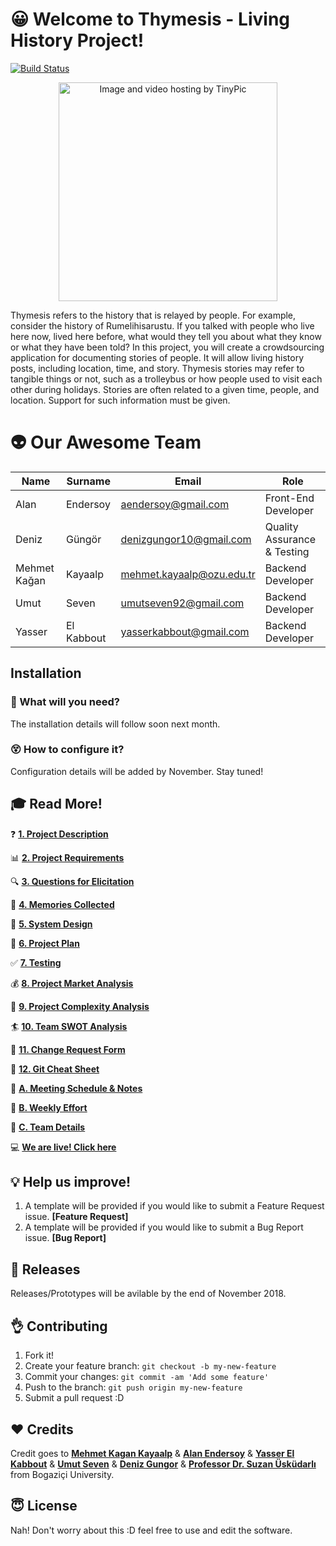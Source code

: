 # :grinning: Welcome to Thymesis - Living History Project!

[![Build Status](https://travis-ci.org/swe-ms-boun/2018fall-swe574-g2.svg?branch=master)](https://travis-ci.org/swe-ms-boun/2018fall-swe574-g2)


<p align="center"><img height="350" width="350" src="http://i67.tinypic.com/v2uv82.png" border="0" alt="Image and video hosting by TinyPic"></p>

Thymesis refers to the history that is relayed by people. For example, consider the history of Rumelihisarustu. If you talked with people who live here now, lived here before, what would they tell you about what they know or what they have been told? In this project, you will create a crowdsourcing application for documenting stories of people. It will allow living history posts, including location, time, and story. Thymesis stories may refer to tangible things or not, such as a trolleybus or how people used to visit each other during holidays. Stories are often related to a given time, people, and location. Support for such information must be given.


# :alien: Our Awesome Team

 Name          | Surname             | Email                     | Role                        |
 ------------- | ------------------- | ------------------        | ---------------------       |
| Alan          | Endersoy            | aendersoy@gmail.com       | Front-End Developer         | 
| Deniz         | Güngör              | denizgungor10@gmail.com   | Quality Assurance & Testing | 
| Mehmet Kağan  | Kayaalp             | mehmet.kayaalp@ozu.edu.tr | Backend Developer           | 
| Umut          | Seven               | umutseven92@gmail.com     | Backend Developer           |
| Yasser        | El Kabbout          | yasserkabbout@gmail.com   | Backend Developer           |


## Installation

### :wrench: What will you need?
The installation details will follow soon next month.



### :dizzy_face: How to configure it?
Configuration details will be added by November. Stay tuned!


## :mortar_board: Read More!

:question: **[1. Project Description](https://github.com/swe-ms-boun/2018fall-swe574-g2/wiki/1.-Project-Description)**

:bar_chart: **[2. Project Requirements](https://github.com/swe-ms-boun/2018fall-swe574-g2/wiki/2.-Project-Requirements-RSD)**

:mag: **[3. Questions for Elicitation](https://github.com/swe-ms-boun/2018fall-swe574-g2/wiki/3.-Questions-for-Elicitation)**

:love_letter: **[4. Memories Collected](https://github.com/swe-ms-boun/2018fall-swe574-g2/wiki/4.-Memories-Collected)**

:art: **[5. System Design](https://github.com/swe-ms-boun/2018fall-swe574-g2/wiki/5.-System-Design-and-Mockups)**

:dart: **[6. Project Plan](https://github.com/swe-ms-boun/2018fall-swe574-g2/wiki/6.-Project-Plan)**

✅ **[7. Testing](https://github.com/swe-ms-boun/2018fall-swe574-g2/wiki/7.-Testing)**

:moneybag: **[8. Project Market Analysis]()**

:rocket: **[9. Project Complexity Analysis]()**

:surfer: **[10. Team SWOT Analysis]()**

:scroll:  **[ 11. Change Request Form]()**


  📑 **[ 12. Git Cheat Sheet](https://github.com/swe-ms-boun/2018fall-swe574-g2/blob/master/PDF%20Files/github-git-cheat-sheet.pdf)**

:blue_book: **[A. Meeting Schedule & Notes](https://github.com/swe-ms-boun/2018fall-swe574-g2/wiki/A.-Meetings-Schedule-&-Notes)**

:muscle: **[B. Weekly Effort](https://github.com/swe-ms-boun/2018fall-swe574-g2/wiki/B.-Weekly-Effort)**

:basketball: **[C. Team Details](https://github.com/swe-ms-boun/2018fall-swe574-g2/wiki/C.-Team-Details)**


:computer: **[We are live! Click here]()**



## :bulb: Help us improve!

1. A template will be provided if you would like to submit a Feature Request issue.  **[Feature Request]**
2. A template will be provided if you would like to submit a Bug Report issue. **[Bug Report]**


## :round_pushpin: Releases
Releases/Prototypes will be avilable by the end of November 2018.




## :ok_hand: Contributing

1. Fork it!
2. Create your feature branch: `git checkout -b my-new-feature`
3. Commit your changes: `git commit -am 'Add some feature'`
4. Push to the branch: `git push origin my-new-feature`
5. Submit a pull request :D


## :hearts: Credits

Credit goes to **[Mehmet Kagan Kayaalp](https://www.linkedin.com/in/mehmet-ka%C4%9Fan-kayaalp/)** & **[Alan Endersoy](https://www.linkedin.com/in/enderalansoy/)** & **[Yasser El Kabbout](https://www.linkedin.com/in/yasserkabbout/)** & **[Umut Seven](https://www.linkedin.com/in/umut-seven-03a459107/)** & **[Deniz Gungor](https://www.linkedin.com/in/deniz-gungor-736a179a/)** & **[Professor Dr. Suzan Üsküdarlı](https://www.linkedin.com/in/suzanuskudarli/)** from Bogaziçi University.

## :innocent: License

Nah! Don't worry about this :D feel free to use and edit the software.

